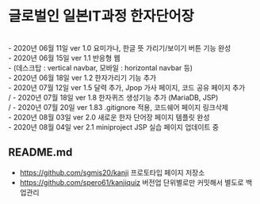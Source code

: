 # 글로벌인 일본IT과정 한자단어장<br/>

<br/>
- 2020년 06월 11일 ver 1.0 요미가나, 한글 뜻 가리기/보이기 버튼 기능 완성<br/>
- 2020년 06월 15일 ver 1.1 반응형 웹<br/>
- (데스크탑 : vertical navbar, 모바일 : horizontal navbar 등)<br/>
- 2020년 06월 18일 ver 1.2 한자가리기 기능 추가<br/>
- 2020년 07월 12일 ver 1.5 달력 추가, Jpop 가사 페이지, 코드 공유 페이지 추가<br>/
- 2020년 07월 18일 ver 1.8 한자퀴즈 생성기능 추가 (MariaDB, JSP) <br>/
- 2020년 07월 20일 ver 1.83 .gitignore 적용, 코드쉐어 페이지 링크삭제<br/>
- 2020년 08월 03일 ver 2.0 새로운 한자 단어장 페이지 템플릿 완성 <br/>
- 2020년 08월 04일 ver 2.1 miniproject JSP 실습 페이지 업데이트 중 <br/>

## README.md

- https://github.com/sgmis20/kanji 프로토타입 페이지 저장소
- https://github.com/spero61/kanjiquiz 버전업 단위별로만 커밋해서 별도로 백업관리
